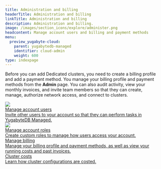 ```yaml
---
title: Administration and billing
headerTitle: Administration and billing
linkTitle: Administration and billing
description: Administration and billing.
image: /images/section_icons/explore/administer.png
headcontent: Manage account users and billing and payment methods
menu:
  preview_yugabyte-cloud:
    parent: yugabytedb-managed
    identifier: cloud-admin
    weight: 600
type: indexpage
---
```


Before you can add Dedicated clusters, you need to create a billing profile and add a payment method. You manage your billing profile and payment methods from the **Admin** page. You can also audit activity, view your monthly invoices, and invite team members so that they can create, manage, authorize network access, and connect to clusters.

<div class="row">

  <div class="col-12 col-md-6 col-lg-12 col-xl-6">
    <a class="section-link icon-offset" href="manage-access/">
      <div class="head">
        <img class="icon" src="/images/section_icons/secure/grant-permissions.png" aria-hidden="true" />
        <div class="title">Manage account users</div>
      </div>
      <div class="body">
        Invite other users to your account so that they can perform tasks in YugabyteDB Managed.
      </div>
    </a>
  </div>

  <div class="col-12 col-md-6 col-lg-12 col-xl-6">
    <a class="section-link icon-offset" href="managed-roles/">
      <div class="head">
        <img class="icon" src="/images/section_icons/secure/create-roles.png" aria-hidden="true" />
        <div class="title">Manage account roles</div>
      </div>
      <div class="body">
        Create custom roles to manage how users access your account.
      </div>
    </a>
  </div>

  <div class="col-12 col-md-6 col-lg-12 col-xl-6">
    <a class="section-link icon-offset" href="cloud-billing-profile/">
      <div class="head">
        <div class="icon"><i class="fa-solid fa-file-invoice-dollar"></i></div>
        <div class="title">Manage billing</div>
      </div>
      <div class="body">
        Manage your billing profile and payment methods, as well as view your running costs and past invoices.
      </div>
    </a>
  </div>

  <div class="col-12 col-md-6 col-lg-12 col-xl-6">
    <a class="section-link icon-offset" href="cloud-billing-costs/">
      <div class="head">
        <div class="icon"><i class="fa-solid fa-file-invoice-dollar"></i></div>
        <div class="title">Cluster costs</div>
      </div>
      <div class="body">
        Learn how cluster configurations are costed.
      </div>
    </a>
  </div>

</div>

